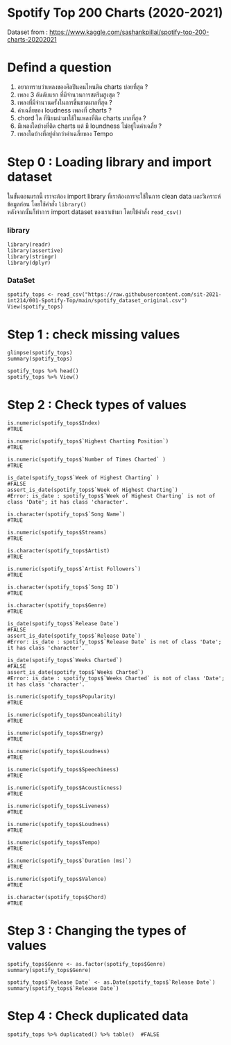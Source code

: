 # Spotify Top 200 Charts (2020-2021)

Dataset from : https://www.kaggle.com/sashankpillai/spotify-top-200-charts-20202021

# Defind a question
1. อยากทราบว่าเพลงของศิลปินคนไหนติด charts บ่อยที่สุด ?
2. เพลง 3 อันดับแรก ที่มีจำนวนการสตรีมสูงสุด ?
3. เพลงที่มีจำนวนครั้งในการขึ้นชาตมากที่สุด ?
4. ค่าเฉลี่ยของ loudness เพลงที่ charts ?
5. chord ใด ที่นิยมนำมาใช้ในเพลงที่ติด charts มากที่สุด ?
6. มีเพลงใดบ้างที่ติด charts แต่ มี loundness ไม่อยู่ในค่าเฉลี่ย ?
7. เพลงใดบ้างที่อยู่ต่ำกว่าค่าเฉลี่ยของ Tempo
 
# Step 0 : Loading library and import dataset

ในขั้นตอนแรกนี้ เราจะต้อง import library ที่เราต้องการจะใช้ในการ clean data และวิเคราะห์ข้อมูลก่อน โดยใช้คำสั่ง `library()` <br>
หลังจากนั้นก็ทำการ import dataset ของเราเข้ามา โดยใข้คำสั่ง `read_csv()`

### library
```{R}
library(readr)
library(assertive)
library(stringr)
library(dplyr)
```
### DataSet
```{R}
spotify_tops <- read_csv("https://raw.githubusercontent.com/sit-2021-int214/001-Spotify-Top/main/spotify_dataset_original.csv")
View(spotify_tops)
```
# Step 1 : check missing values

```{R}
glimpse(spotify_tops)
summary(spotify_tops)

spotify_tops %>% head()
spotify_tops %>% View()
```
# Step 2 : Check types of values
```{R}
is.numeric(spotify_tops$Index)  
#TRUE

is.numeric(spotify_tops$`Highest Charting Position`)    
#TRUE

is.numeric(spotify_tops$`Number of Times Charted` )    
#TRUE

is_date(spotify_tops$`Week of Highest Charting` )    
#FALSE
assert_is_date(spotify_tops$`Week of Highest Charting`)
#Error: is_date : spotify_tops$`Week of Highest Charting` is not of class 'Date'; it has class 'character'.

is.character(spotify_tops$`Song Name`)   
#TRUE

is.numeric(spotify_tops$Streams) 
#TRUE

is.character(spotify_tops$Artist) 
#TRUE

is.numeric(spotify_tops$`Artist Followers`)
#TRUE

is.character(spotify_tops$`Song ID`)  
#TRUE

is.character(spotify_tops$Genre)  
#TRUE

is_date(spotify_tops$`Release Date`)  
#FALSE
assert_is_date(spotify_tops$`Release Date`)
#Error: is_date : spotify_tops$`Release Date` is not of class 'Date'; it has class 'character'.

is_date(spotify_tops$`Weeks Charted`)  
#FALSE
assert_is_date(spotify_tops$`Weeks Charted`)
#Error: is_date : spotify_tops$`Weeks Charted` is not of class 'Date'; it has class 'character'.

is.numeric(spotify_tops$Popularity)  
#TRUE

is.numeric(spotify_tops$Danceability)  
#TRUE

is.numeric(spotify_tops$Energy)  
#TRUE

is.numeric(spotify_tops$Loudness)  
#TRUE

is.numeric(spotify_tops$Speechiness)  
#TRUE

is.numeric(spotify_tops$Acousticness)  
#TRUE

is.numeric(spotify_tops$Liveness)  
#TRUE

is.numeric(spotify_tops$Loudness)  
#TRUE

is.numeric(spotify_tops$Tempo)  
#TRUE

is.numeric(spotify_tops$`Duration (ms)`)  
#TRUE

is.numeric(spotify_tops$Valence)  
#TRUE

is.character(spotify_tops$Chord)  
#TRUE
```

# Step 3 : Changing the types of values
```{R}
spotify_tops$Genre <- as.factor(spotify_tops$Genre)
summary(spotify_tops$Genre)

spotify_tops$`Release Date` <- as.Date(spotify_tops$`Release Date`)
summary(spotify_tops$`Release Date`)
```

# Step 4 : Check duplicated data
```{R}
spotify_tops %>% duplicated() %>% table()  #FALSE
```
